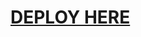# [DEPLOY HERE](https://dashboard.heroku.com/new?button-url=https%3A%2F%2Fgithub.com%2Fsampathsir%2FSAVAGE-MANAGEMENT-BOT-OP&template=https%3A%2F%2Fgithub.com%2Fsampathsir%2FSAVAGE-MANAGEMENT-BOT-OP)
</details
